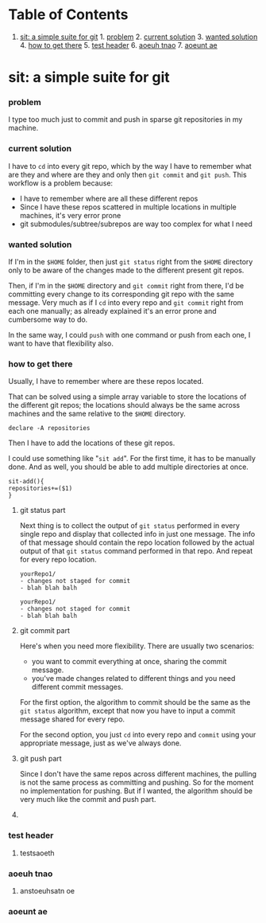 
# Table of Contents

1.  [sit: a simple suite for git](#org9bd8e8f)
        1.  [problem](#org3e284b3)
        2.  [current solution](#orge97cd26)
        3.  [wanted solution](#orgfe6f891)
        4.  [how to get there](#orgc17880b)
        5.  [test header](#orgddaef54)
        6.  [aoeuh tnao](#org9e1c742)
        7.  [aoeunt ae](#org7166132)



<a id="org9bd8e8f"></a>

# sit: a simple suite for git


<a id="org3e284b3"></a>

### problem

I type too much just to commit and push in sparse git repositories in
my machine.


<a id="orge97cd26"></a>

### current solution

I have to `cd` into every git repo, which by the way I have to remember
what are they and where are they and only then `git commit` and `git
push`. This workflow is a problem because:

-   I have to remember where are all these different repos
-   Since I have these repos scattered in multiple locations in
    multiple machines, it's very error prone
-   git submodules/subtree/subrepos are way too complex for what I need


<a id="orgfe6f891"></a>

### wanted solution

If I'm in the `$HOME` folder, then just `git status` right from the
`$HOME` directory only to be aware of the changes made to the
different present git repos.

Then, if I'm in the `$HOME` directory and `git commit` right from
there, I'd be committing every change to its corresponding git repo
with the same message. Very much as if I `cd` into every repo and `git
commit` right from each one manually; as already explained it's an
error prone and cumbersome way to do.

In the same way, I could `push` with one command or push from each
one, I want to have that flexibility also.


<a id="orgc17880b"></a>

### how to get there

Usually, I have to remember where are these repos located.

That can be solved using a simple array variable to store the
locations of the different git repos; the locations should always be
the same across machines and the same relative to the `$HOME`
directory.

    declare -A repositories

Then I have to add the locations of these git repos.

I could use something like "`sit add`". For the first time, it has to
be manually done. And as well, you should be able to add multiple
directories at once.

    sit-add(){
    repositories+=($1)
    }

1.  git status part

    Next thing is to collect the output of `git status` performed in every
    single repo and display that collected info in just one message. The
    info of that message should contain the repo location followed by the
    actual output of that `git status` command performed in that repo. And
    repeat for every repo location.
    
        yourRepo1/
        - changes not staged for commit
        - blah blah balh
        
        yourRepo1/
        - changes not staged for commit
        - blah blah balh

2.  git commit part

    Here's when you need more flexibility. There are usually two
    scenarios:
    
    -   you want to commit everything at once, sharing the commit message.
    -   you've made changes related to different things and you need
        different commit messages.
    
    For the first option, the algorithm to commit should be the same as
    the `git status` algorithm, except that now you have to input a commit
    message shared for every repo.
    
    For the second option, you just `cd` into every repo and `commit`
    using your appropriate message, just as we've always done.

3.  git push part

    Since I don't have the same repos across different machines, the
    pulling is not the same process as committing and pushing. So for the
    moment no implementation for pushing. But if I wanted, the algorithm
    should be very much like the commit and push part.

4.  


<a id="orgddaef54"></a>

### test header

1.  testsaoeth


<a id="org9e1c742"></a>

### aoeuh tnao

1.  anstoeuhsatn oe


<a id="org7166132"></a>

### aoeunt ae

